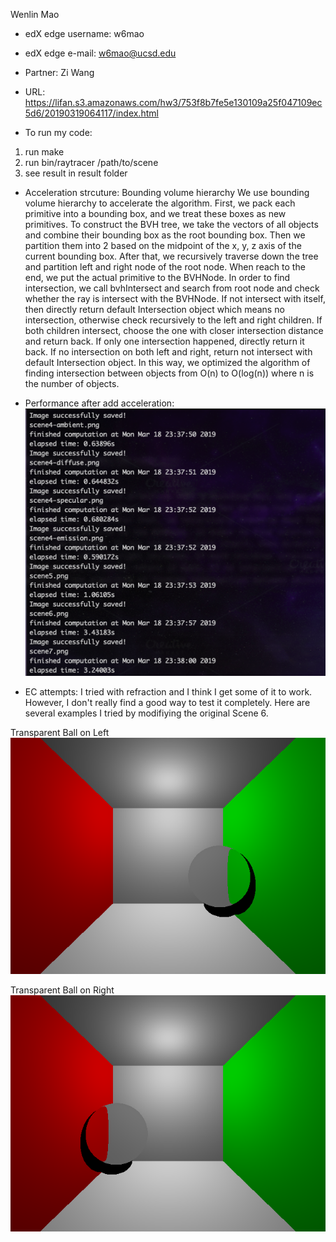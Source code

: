 Wenlin Mao

* edX edge username: w6mao
* edX edge e-mail: w6mao@ucsd.edu

* Partner: Zi Wang

* URL:
https://lifan.s3.amazonaws.com/hw3/753f8b7fe5e130109a25f047109ec5d6/20190319064117/index.html

* To run my code:
1. run make
2. run bin/raytracer /path/to/scene
3. see result in result folder

* Acceleration strcuture: Bounding volume hierarchy
We use bounding volume hierarchy to accelerate the algorithm. First, we pack each primitive into a bounding box, and we treat these boxes as new primitives. To construct the BVH tree, we take the vectors of all objects and combine their bounding box as the root bounding box. Then we partition them into 2 based on the midpoint of the x, y, z axis of the current bounding box. After that, we recursively traverse down the tree and partition left and right node of the root node. When reach to the end, we put the actual primitive to the BVHNode. In order to find intersection, we call bvhIntersect and search from root node and check whether the ray is intersect with the BVHNode. If not intersect with itself, then directly return default Intersection object which means no intersection, otherwise check recursively to the left and right children. If both children intersect, choose the one with closer intersection distance and return back. If only one intersection happened, directly return it back. If no intersection on both left and right, return not intersect with default Intersection object. In this way, we optimized the algorithm of finding intersection between objects from O(n) to O(log(n)) where n is the number of objects.

* Performance after add acceleration: <br>
![alt text](https://github.com/WenlinMao/Raytracer/blob/master/doc/performance.png?raw=true)

* EC attempts:
I tried with refraction and I think I get some of it to work. However, I don't really find a good way to test it completely. Here are several examples I tried by modifiying the original Scene 6. 

Transparent Ball on Left <br>
![alt text](https://github.com/WenlinMao/Raytracer/blob/master/result/scene6_left_test.png?raw=true)

Transparent Ball on Right <br>
![alt text](https://github.com/WenlinMao/Raytracer/blob/master/result/scene6_right_test.png?raw=true)
